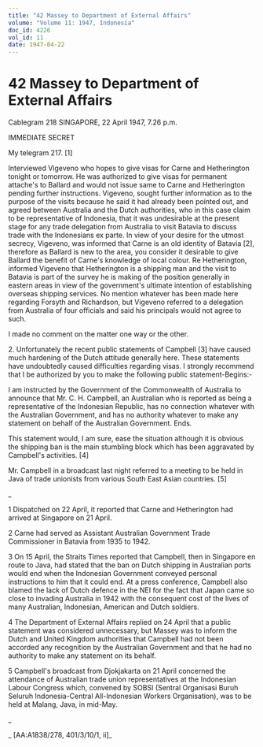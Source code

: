 ```yaml
---
title: "42 Massey to Department of External Affairs"
volume: "Volume 11: 1947, Indonesia"
doc_id: 4226
vol_id: 11
date: 1947-04-22
---
```


# 42 Massey to Department of External Affairs

Cablegram 218 SINGAPORE, 22 April 1947, 7.26 p.m.

IMMEDIATE SECRET

My telegram 217. [1]

Interviewed Vigeveno who hopes to give visas for Carne and Hetherington tonight or tomorrow. He was authorized to give visas for permanent attache's to Ballard and would not issue same to Carne and Hetherington pending further instructions. Vigeveno, sought further information as to the purpose of the visits because he said it had already been pointed out, and agreed between Australia and the Dutch authorities, who in this case claim to be representative of Indonesia, that it was undesirable at the present stage for any trade delegation from Australia to visit Batavia to discuss trade with the Indonesians ex parte. In view of your desire for the utmost secrecy, Vigeveno, was informed that Carne is an old identity of Batavia [2], therefore as Ballard is new to the area, you consider it desirable to give Ballard the benefit of Carne's knowledge of local colour. Re Hetherington, informed Vigeveno that Hetherington is a shipping man and the visit to Batavia is part of the survey he is making of the position generally in eastern areas in view of the government's ultimate intention of establishing overseas shipping services. No mention whatever has been made here regarding Forsyth and Richardson, but Vigeveno referred to a delegation from Australia of four officials and said his principals would not agree to such.

I made no comment on the matter one way or the other.

2\. Unfortunately the recent public statements of Campbell [3] have caused much hardening of the Dutch attitude generally here. These statements have undoubtedly caused difficulties regarding visas. I strongly recommend that I be authorized by you to make the following public statement-Begins:-

I am instructed by the Government of the Commonwealth of Australia to announce that Mr. C. H. Campbell, an Australian who is reported as being a representative of the Indonesian Republic, has no connection whatever with the Australian Government, and has no authority whatever to make any statement on behalf of the Australian Government. Ends.

This statement would, I am sure, ease the situation although it is obvious the shipping ban is the main stumbling block which has been aggravated by Campbell's activities. [4]

Mr. Campbell in a broadcast last night referred to a meeting to be held in Java of trade unionists from various South East Asian countries. [5]

_

1 Dispatched on 22 April, it reported that Carne and Hetherington had arrived at Singapore on 21 April.

2 Carne had served as Assistant Australian Government Trade Commissioner in Batavia from 1935 to 1942.

3 On 15 April, the Straits Times reported that Campbell, then in Singapore en route to Java, had stated that the ban on Dutch shipping in Australian ports would end when the Indonesian Government conveyed personal instructions to him that it could end. At a press conference, Campbell also blamed the lack of Dutch defence in the NEI for the fact that Japan came so close to invading Australia in 1942 with the consequent cost of the lives of many Australian, Indonesian, American and Dutch soldiers.

4 The Department of External Affairs replied on 24 April that a public statement was considered unnecessary, but Massey was to inform the Dutch and United Kingdom authorities that Campbell had not been accorded any recognition by the Australian Government and that he had no authority to make any statement on its behalf.

5 Campbell's broadcast from Djokjakarta on 21 April concerned the attendance of Australian trade union representatives at the Indonesian Labour Congress which, convened by SOBSI (Sentral Organisasi Buruh Seluruh Indonesia-Central All-Indonesian Workers Organisation), was to be held at Malang, Java, in mid-May.

_

_ [AA:A1838/278, 401/3/10/1, ii]_
